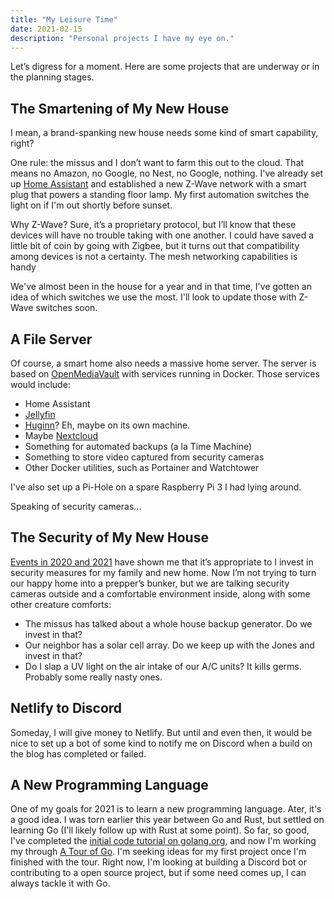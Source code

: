 ```yaml
---
title: "My Leisure Time"
date: 2021-02-15
description: "Personal projects I have my eye on."
---
```


Let’s digress for a moment. Here are some projects that are underway or in the planning stages.

## The Smartening of My New House

I mean, a brand-spanking new house needs some kind of smart capability, right?

One rule: the missus and I don’t want to farm this out to the cloud. That means no Amazon, no Google, no Nest, no Google, nothing. I've already set up [Home Assistant](https://www.home-assistant.io/) and established a new Z-Wave network with a smart plug that powers a standing floor lamp. My first automation switches the light on if I'm out shortly before sunset. 

Why Z-Wave? Sure, it’s a proprietary protocol, but I’ll know that these devices will have no trouble taking with one another. I could have saved a little bit of coin by going with Zigbee, but it turns out that compatibility among devices is not a certainty. The mesh networking capabilities is handy

We've almost been in the house for a year and in that time, I've gotten an idea of which switches we use the most. I'll look to update those with Z-Wave switches soon.

## A File Server

Of course, a smart home also needs a massive home server. The server is based on [OpenMediaVault](https://www.openmediavault.org/) with services running in Docker. Those services would include:

- Home Assistant
- [Jellyfin](https://jellyfin.org)
- [Huginn](https://github.com/huginn/huginn)? Eh, maybe on its own machine.
- Maybe [Nextcloud](https://nextcloud.com)
- Something for automated backups (a la Time Machine)
- Something to store video captured from security cameras
- Other Docker utilities, such as Portainer and Watchtower

I've also set up a Pi-Hole on a spare Raspberry Pi 3 I had lying around.

Speaking of security cameras...

## The Security of My New House 

[Events in 2020 and 2021](covid-chronicles) have shown me that it’s appropriate to I invest in security measures for my family and new home. Now I’m not trying to turn our happy home into a prepper’s bunker, but we are talking security cameras outside and a comfortable environment inside, along with some other creature comforts:

- The missus has talked about a whole house backup generator. Do we invest in that?
- Our neighbor has a solar cell array. Do we keep up with the Jones and invest in that?
- Do I slap a UV light on the air intake of our A/C units? It kills germs. Probably some really nasty ones.

## Netlify to Discord

Someday, I will give money to Netlify. But until and even then, it would be nice to set up a bot of some kind to notify me on Discord when a build on the blog has completed or failed. 

## A New Programming Language

One of my goals for 2021 is to learn a new programming language. Ater, it's a good idea. I was torn earlier this year between Go and Rust, but settled on learning Go (I'll likely follow up with Rust at some point). So far, so good, I've completed the [initial code tutorial on golang.org](https://golang.org/doc/tutorial/getting-started), and now I'm working my through [A Tour of Go](https://tour.golang.org/list). I'm seeking ideas for my first project once I'm finished with the tour. Right now, I'm looking at building a Discord bot or contributing to a open source project, but if some need comes up, I can always tackle it with Go.
